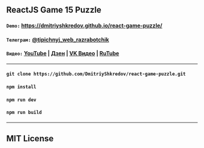 ## ReactJS Game 15 Puzzle

#### `Demo:` https://dmitriyshkredov.github.io/react-game-puzzle/

#### `Телеграм:` [@tipichnyj_web_razrabotchik](https://t.me/tipichnyj_web_razrabotchik/84)

#### `Видео:` [YouTube](https://youtu.be/4zv9K6I4EKE) | [Дзен](https://m.dzen.ru/video/watch/6650434d8df6514b105bba4f) | [VK Видео](https://vk.com/video-222570561_456239086) | [RuTube](https://rutube.ru/video/e9f3414f450f1168d31c96602d7c6816/)

---

#### `git clone https://github.com/DmitriyShkredov/react-game-puzzle.git`

#### `npm install`

#### `npm run dev`

#### `npm run build`

---

## MIT License
